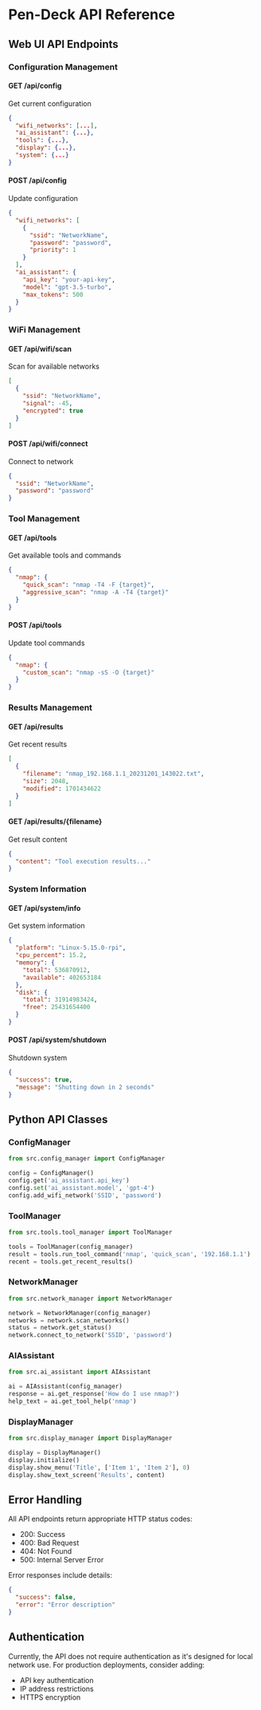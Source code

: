 # Pen-Deck API Reference

## Web UI API Endpoints

### Configuration Management

#### GET /api/config
Get current configuration
```json
{
  "wifi_networks": [...],
  "ai_assistant": {...},
  "tools": {...},
  "display": {...},
  "system": {...}
}
```

#### POST /api/config
Update configuration
```json
{
  "wifi_networks": [
    {
      "ssid": "NetworkName",
      "password": "password",
      "priority": 1
    }
  ],
  "ai_assistant": {
    "api_key": "your-api-key",
    "model": "gpt-3.5-turbo",
    "max_tokens": 500
  }
}
```

### WiFi Management

#### GET /api/wifi/scan
Scan for available networks
```json
[
  {
    "ssid": "NetworkName",
    "signal": -45,
    "encrypted": true
  }
]
```

#### POST /api/wifi/connect
Connect to network
```json
{
  "ssid": "NetworkName",
  "password": "password"
}
```

### Tool Management

#### GET /api/tools
Get available tools and commands
```json
{
  "nmap": {
    "quick_scan": "nmap -T4 -F {target}",
    "aggressive_scan": "nmap -A -T4 {target}"
  }
}
```

#### POST /api/tools
Update tool commands
```json
{
  "nmap": {
    "custom_scan": "nmap -sS -O {target}"
  }
}
```

### Results Management

#### GET /api/results
Get recent results
```json
[
  {
    "filename": "nmap_192.168.1.1_20231201_143022.txt",
    "size": 2048,
    "modified": 1701434622
  }
]
```

#### GET /api/results/{filename}
Get result content
```json
{
  "content": "Tool execution results..."
}
```

### System Information

#### GET /api/system/info
Get system information
```json
{
  "platform": "Linux-5.15.0-rpi",
  "cpu_percent": 15.2,
  "memory": {
    "total": 536870912,
    "available": 402653184
  },
  "disk": {
    "total": 31914983424,
    "free": 25431654400
  }
}
```

#### POST /api/system/shutdown
Shutdown system
```json
{
  "success": true,
  "message": "Shutting down in 2 seconds"
}
```

## Python API Classes

### ConfigManager
```python
from src.config_manager import ConfigManager

config = ConfigManager()
config.get('ai_assistant.api_key')
config.set('ai_assistant.model', 'gpt-4')
config.add_wifi_network('SSID', 'password')
```

### ToolManager
```python
from src.tools.tool_manager import ToolManager

tools = ToolManager(config_manager)
result = tools.run_tool_command('nmap', 'quick_scan', '192.168.1.1')
recent = tools.get_recent_results()
```

### NetworkManager
```python
from src.network_manager import NetworkManager

network = NetworkManager(config_manager)
networks = network.scan_networks()
status = network.get_status()
network.connect_to_network('SSID', 'password')
```

### AIAssistant
```python
from src.ai_assistant import AIAssistant

ai = AIAssistant(config_manager)
response = ai.get_response('How do I use nmap?')
help_text = ai.get_tool_help('nmap')
```

### DisplayManager
```python
from src.display_manager import DisplayManager

display = DisplayManager()
display.initialize()
display.show_menu('Title', ['Item 1', 'Item 2'], 0)
display.show_text_screen('Results', content)
```

## Error Handling

All API endpoints return appropriate HTTP status codes:
- 200: Success
- 400: Bad Request
- 404: Not Found
- 500: Internal Server Error

Error responses include details:
```json
{
  "success": false,
  "error": "Error description"
}
```

## Authentication

Currently, the API does not require authentication as it's designed for local network use. For production deployments, consider adding:
- API key authentication
- IP address restrictions
- HTTPS encryption